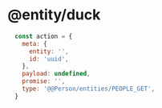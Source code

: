 # @entity/duck

```javascript
  const action = {
    meta: {
      entity: '',
      id: 'uuid',
    },
    payload: undefined,
    promise: '',
    type: '@@Person/entities/PEOPLE_GET',
  }
```
